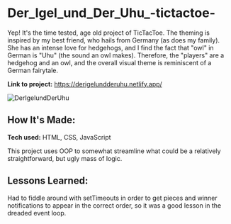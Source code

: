 # Der_Igel_und_Der_Uhu_-tictactoe-
Yep! It's the time tested, age old project of TicTacToe. The theming is inspired by my best friend, who hails from Germany (as does my family). She has an intense love for hedgehogs, and I find the fact that "owl" in German is "Uhu" (the sound an owl makes). Therefore, the "players" are a hedgehog and an owl, and the overall visual theme is reminiscent of a German fairytale.

**Link to project:** https://derigelundderuhu.netlify.app/

![DerIgelundDerUhu](https://user-images.githubusercontent.com/99840213/174485057-f2b238e9-e5f8-4c9e-9012-85f39c14c391.JPG)

## How It's Made:

**Tech used:** HTML, CSS, JavaScript

This project uses OOP to somewhat streamline what could be a relatively straightforward, but ugly mass of logic. 

## Lessons Learned:

Had to fiddle around with setTimeouts in order to get pieces and winner notifications to appear in the correct order, so it was a good lesson in the dreaded event loop.
